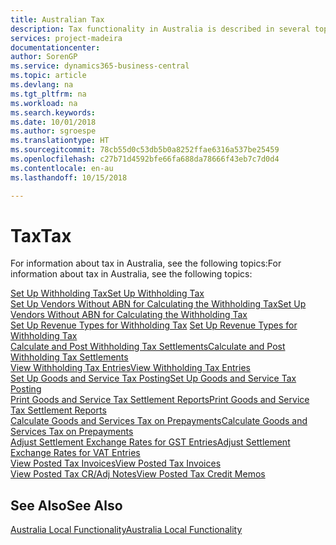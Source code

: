 ```yaml
---
title: Australian Tax
description: Tax functionality in Australia is described in several topics.
services: project-madeira
documentationcenter: 
author: SorenGP
ms.service: dynamics365-business-central
ms.topic: article
ms.devlang: na
ms.tgt_pltfrm: na
ms.workload: na
ms.search.keywords: 
ms.date: 10/01/2018
ms.author: sgroespe
ms.translationtype: HT
ms.sourcegitcommit: 78cb55d0c53db5b0a8252ffae6316a537be25459
ms.openlocfilehash: c27b71d4592bfe66fa688da78666f43eb7c7d0d4
ms.contentlocale: en-au
ms.lasthandoff: 10/15/2018

---
```

# <a name="tax"></a><span data-ttu-id="6c676-103">Tax</span><span class="sxs-lookup"><span data-stu-id="6c676-103">Tax</span></span>
<span data-ttu-id="6c676-104">For information about tax in Australia, see the following topics:</span><span class="sxs-lookup"><span data-stu-id="6c676-104">For information about tax in Australia, see the following topics:</span></span>  

[<span data-ttu-id="6c676-105">Set Up Withholding Tax</span><span class="sxs-lookup"><span data-stu-id="6c676-105">Set Up Withholding Tax</span></span>](how-to-set-up-withholding-tax.md)  
[<span data-ttu-id="6c676-106">Set Up Vendors Without ABN for Calculating the Withholding Tax</span><span class="sxs-lookup"><span data-stu-id="6c676-106">Set Up Vendors Without ABN for Calculating the Withholding Tax</span></span>](how-to-set-up-vendors-without-abn-for-calculating-the-withholding-tax.md)  
<span data-ttu-id="6c676-107">[Set Up Revenue Types for Withholding Tax](how-to-set-up-revenue-types-for-withholding-tax.md)  </span><span class="sxs-lookup"><span data-stu-id="6c676-107">[Set Up Revenue Types for Withholding Tax](how-to-set-up-revenue-types-for-withholding-tax.md)  </span></span>  
[<span data-ttu-id="6c676-108">Calculate and Post Withholding Tax Settlements</span><span class="sxs-lookup"><span data-stu-id="6c676-108">Calculate and Post Withholding Tax Settlements</span></span>](how-to-calculate-and-post-withholding-tax-settlements.md)  
[<span data-ttu-id="6c676-109">View Withholding Tax Entries</span><span class="sxs-lookup"><span data-stu-id="6c676-109">View Withholding Tax Entries</span></span>](how-to-view-withholding-tax-entries.md)  
[<span data-ttu-id="6c676-110">Set Up Goods and Service Tax Posting</span><span class="sxs-lookup"><span data-stu-id="6c676-110">Set Up Goods and Service Tax Posting</span></span>](how-to-set-up-goods-and-service-tax-posting.md)  
[<span data-ttu-id="6c676-111">Print Goods and Service Tax Settlement Reports</span><span class="sxs-lookup"><span data-stu-id="6c676-111">Print Goods and Service Tax Settlement Reports</span></span>](how-to-print-goods-and-service-tax-settlement-reports.md)  
[<span data-ttu-id="6c676-112">Calculate Goods and Services Tax on Prepayments</span><span class="sxs-lookup"><span data-stu-id="6c676-112">Calculate Goods and Services Tax on Prepayments</span></span>](how-to-calculate-goods-and-services-tax-on-prepayments.md)  
[<span data-ttu-id="6c676-113">Adjust Settlement Exchange Rates for GST Entries</span><span class="sxs-lookup"><span data-stu-id="6c676-113">Adjust Settlement Exchange Rates for VAT Entries</span></span>](how-to-adjust-settlement-exchange-rates-for-vat-entries.md)  
[<span data-ttu-id="6c676-114">View Posted Tax Invoices</span><span class="sxs-lookup"><span data-stu-id="6c676-114">View Posted Tax Invoices</span></span>](how-to-view-posted-tax-invoices.md)  
[<span data-ttu-id="6c676-115">View Posted Tax CR/Adj Notes</span><span class="sxs-lookup"><span data-stu-id="6c676-115">View Posted Tax Credit Memos</span></span>](how-to-view-posted-tax-credit-memos.md)

## <a name="see-also"></a><span data-ttu-id="6c676-116">See Also</span><span class="sxs-lookup"><span data-stu-id="6c676-116">See Also</span></span>
[<span data-ttu-id="6c676-117">Australia Local Functionality</span><span class="sxs-lookup"><span data-stu-id="6c676-117">Australia Local Functionality</span></span>](australia-local-functionality.md)  

